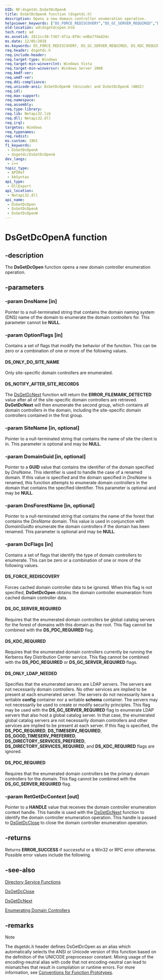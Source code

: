 ```yaml
---
UID: NF:dsgetdc.DsGetDcOpenA
title: DsGetDcOpenA function (dsgetdc.h)
description: Opens a new domain controller enumeration operation.
helpviewer_keywords: ["DS_FORCE_REDISCOVERY","DS_GC_SERVER_REQUIRED","DS_KDC_REQUIRED","DS_NOTIFY_AFTER_SITE_RECORDS","DS_ONLY_DO_SITE_NAME","DS_ONLY_LDAP_NEEDED","DS_PDC_REQUIRED","DsGetDcOpen","DsGetDcOpen function [Active Directory]","DsGetDcOpenA","DsGetDcOpenW","ad.dsgetdcopen","dsgetdc/DsGetDcOpen","dsgetdc/DsGetDcOpenA","dsgetdc/DsGetDcOpenW"]
old-location: ad\dsgetdcopen.htm
tech.root: ad
ms.assetid: 2811cc30-f367-4f1a-8f0c-ed0a77dad24c
ms.date: 12/05/2018
ms.keywords: DS_FORCE_REDISCOVERY, DS_GC_SERVER_REQUIRED, DS_KDC_REQUIRED, DS_NOTIFY_AFTER_SITE_RECORDS, DS_ONLY_DO_SITE_NAME, DS_ONLY_LDAP_NEEDED, DS_PDC_REQUIRED, DsGetDcOpen, DsGetDcOpen function [Active Directory], DsGetDcOpenA, DsGetDcOpenW, ad.dsgetdcopen, dsgetdc/DsGetDcOpen, dsgetdc/DsGetDcOpenA, dsgetdc/DsGetDcOpenW
req.header: dsgetdc.h
req.include-header: 
req.target-type: Windows
req.target-min-winverclnt: Windows Vista
req.target-min-winversvr: Windows Server 2008
req.kmdf-ver: 
req.umdf-ver: 
req.ddi-compliance: 
req.unicode-ansi: DsGetDcOpenW (Unicode) and DsGetDcOpenA (ANSI)
req.idl: 
req.max-support: 
req.namespace: 
req.assembly: 
req.type-library: 
req.lib: Netapi32.lib
req.dll: Netapi32.dll
req.irql: 
targetos: Windows
req.typenames: 
req.redist: 
ms.custom: 19H1
f1_keywords:
 - DsGetDcOpenA
 - dsgetdc/DsGetDcOpenA
dev_langs:
 - c++
topic_type:
 - APIRef
 - kbSyntax
api_type:
 - DllExport
api_location:
 - Netapi32.dll
api_name:
 - DsGetDcOpen
 - DsGetDcOpenA
 - DsGetDcOpenW
---
```


# DsGetDcOpenA function


## -description

The <b>DsGetDcOpen</b> function opens a new domain controller enumeration operation.

## -parameters

### -param DnsName [in]

Pointer to a null-terminated string that contains the domain naming system (DNS) name of the domain to enumerate the domain controllers for. This parameter cannot be <b>NULL</b>.

### -param OptionFlags [in]

Contains a set of flags that modify the behavior of the function. This can be zero or a combination of one or more of the following values.



#### DS_ONLY_DO_SITE_NAME

Only site-specific domain controllers are enumerated.



#### DS_NOTIFY_AFTER_SITE_RECORDS

The <a href="/windows/desktop/api/dsgetdc/nf-dsgetdc-dsgetdcnexta">DsGetDcNext</a> function will return the <b>ERROR_FILEMARK_DETECTED</b> value after all of the site-specific domain controllers are retrieved. <b>DsGetDcNext</b> will then enumerate the second group, which contains all domain controllers in the domain, including the site-specific domain controllers contained in the first group.

### -param SiteName [in, optional]

Pointer to a null-terminated string that contains the name of site the client is in. This parameter is optional and may be <b>NULL</b>.

### -param DomainGuid [in, optional]

Pointer to a <b>GUID</b> value that contains the identifier of the domain specified by <i>DnsName</i>.
        This identifier is used to handle the case of a renamed domain.  If this
        value is specified and the domain specified in <i>DnsName</i> is renamed, this function attempts to enumerate domain controllers in the domain that contains the specified identifier. This parameter is optional and may be <b>NULL</b>.

### -param DnsForestName [in, optional]

Pointer to a null-terminated string that contains the name of the forest that contains the <i>DnsName</i> domain.  This value is used in conjunction with <i>DomainGuid</i>to enumerate the domain controllers if the  domain has been renamed. This parameter is optional and may be <b>NULL</b>.

### -param DcFlags [in]

Contains a set of flags that identify the type of domain controllers to enumerate. This can be zero or a combination of one or more of the following values.



#### DS_FORCE_REDISCOVERY

Forces cached domain controller data to be ignored. When this flag is not specified, <b>DsGetDcOpen</b> obtains the domain controller enumeration from cached domain controller data.



#### DS_GC_SERVER_REQUIRED

Requires that the enumerated domain controllers be global catalog servers for the forest of domains with this domain as the root. This flag cannot be combined with the <b>DS_PDC_REQUIRED</b> flag.



#### DS_KDC_REQUIRED

Requires that the enumerated domain controllers currently be  running the Kerberos Key Distribution Center service. This flag cannot be combined with the <b>DS_PDC_REQUIRED</b> or <b>DS_GC_SERVER_REQUIRED</b> flags.



#### DS_ONLY_LDAP_NEEDED

Specifies that the enumerated servers are LDAP servers. The servers are not necessarily domain controllers. No other services are implied to be present at each enumerated server. The servers do not necessarily have a writable <b>config</b> container nor a writable <b>schema</b> container. The servers may not necessarily be used to create or modify security principles. This flag may be used with the <b>DS_GC_SERVER_REQUIRED</b> flag to enumerate LDAP servers that also host a global catalog server. In that case, the enumerated global catalog servers are not necessarily  domain controllers and other services are implied to be present at each server. If this flag is specified, the <b>DS_PDC_REQUIRED</b>, <b>DS_TIMESERV_REQUIRED</b>, <b>DS_GOOD_TIMESERV_PREFERRED</b>, <b>DS_DIRECTORY_SERVICES_PREFERED</b>, <b>DS_DIRECTORY_SERVICES_REQUIRED</b>, and <b>DS_KDC_REQUIRED</b> flags are ignored.



#### DS_PDC_REQUIRED

Requires that the enumerated domain controllers be the primary domain controllers for the domain. This flag cannot be combined with the <b>DS_GC_SERVER_REQUIRED</b> flag.

### -param RetGetDcContext [out]

Pointer to a <b>HANDLE</b> value that receives the domain controller enumeration context handle. This handle is used with the <a href="/windows/desktop/api/dsgetdc/nf-dsgetdc-dsgetdcnexta">DsGetDcNext</a> function to identify the domain controller enumeration operation. This handle is passed to <a href="/windows/desktop/api/dsgetdc/nf-dsgetdc-dsgetdcclosew">DsGetDcClose</a> to close the domain controller enumeration operation.

## -returns

Returns <b>ERROR_SUCCESS</b> if successful or a Win32 or RPC error otherwise. Possible error values include the following.

## -see-also

<a href="/windows/desktop/AD/directory-service-functions">Directory Service Functions</a>



<a href="/windows/desktop/api/dsgetdc/nf-dsgetdc-dsgetdcclosew">DsGetDcClose</a>



<a href="/windows/desktop/api/dsgetdc/nf-dsgetdc-dsgetdcnexta">DsGetDcNext</a>



<a href="/windows/desktop/AD/enumerating-domain-controllers">Enumerating Domain Controllers</a>

## -remarks

> [!NOTE]
> The dsgetdc.h header defines DsGetDcOpen as an alias which automatically selects the ANSI or Unicode version of this function based on the definition of the UNICODE preprocessor constant. Mixing usage of the encoding-neutral alias with code that not encoding-neutral can lead to mismatches that result in compilation or runtime errors. For more information, see [Conventions for Function Prototypes](/windows/win32/intl/conventions-for-function-prototypes).
